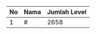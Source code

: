 | No | Nama            | Jumlah Level |
|----|-----------------|--------------|
| 1  | #    |    2658        |
